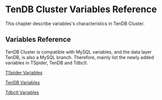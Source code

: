 # TenDB Cluster Variables Reference 
This chapter describe variables's characteristics in TenDB Cluster.

## Variables Reference 
TenDB Cluster is compatible with MySQL variables, and the data layer TenDB, is also a MySQL branch. Therefore, mainly list the newly added variables in TSpider, TenDB and Tdbctl.


[TSpider Variables](tspider-parameter-en.md)   

[TenDB Variables](tendb-parameter-en.md)   

[Tdbctl Variables](tdbctl-parameter-en.md)    